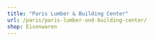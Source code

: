 ```yaml
---
title: "Paris Lumber & Building Center"
url: /paris/paris-lumber-und-building-center/
shop: Eisenwaren
---
```

